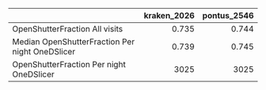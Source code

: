|                                                 |   kraken_2026 |   pontus_2546 |
|:------------------------------------------------|--------------:|--------------:|
| OpenShutterFraction All visits                  |         0.735 |         0.744 |
| Median OpenShutterFraction Per night OneDSlicer |         0.739 |         0.745 |
| OpenShutterFraction Per night OneDSlicer        |      3025     |      3025     |
